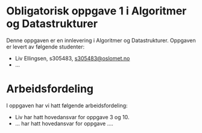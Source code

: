 # Obligatorisk oppgave 1 i Algoritmer og Datastrukturer

Denne oppgaven er en innlevering i Algoritmer og Datastrukturer. 
Oppgaven er levert av følgende studenter:
* Liv Ellingsen, s305483, s305483@oslomet.no
* ...

# Arbeidsfordeling

I oppgaven har vi hatt følgende arbeidsfordeling:
* Liv har hatt hovedansvar for oppgave 3 og 10. 
* ... har hatt hovedansvar for oppgave .... 

